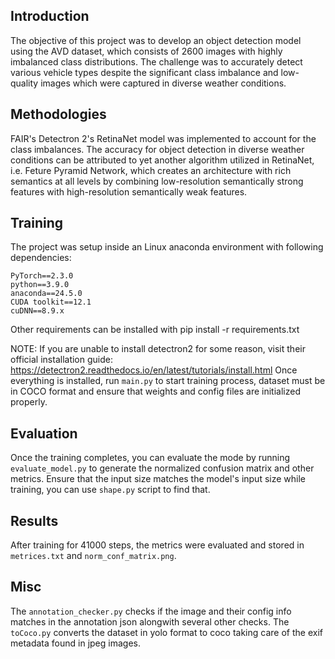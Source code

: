 ## Introduction
The objective of this project was to develop an object detection model using the AVD dataset, which consists of 2600 images with highly imbalanced class distributions. The challenge was to accurately detect various vehicle types despite the significant class imbalance and low-quality images which were captured in diverse weather conditions.
## Methodologies
FAIR's Detectron 2's RetinaNet model was implemented to account for the class imbalances. The accuracy for object detection in diverse weather conditions can be attributed to yet another algorithm utilized in RetinaNet, i.e. Feture Pyramid Network, which creates an architecture with rich semantics at all levels by combining low-resolution semantically strong features with high-resolution semantically weak features.
## Training
The project was setup inside an Linux anaconda environment with following dependencies:
```
PyTorch==2.3.0
python==3.9.0
anaconda==24.5.0
CUDA toolkit==12.1
cuDNN==8.9.x
```
Other requirements can be installed with pip install -r requirements.txt

NOTE: If you are unable to install detectron2 for some reason, visit their official installation guide: https://detectron2.readthedocs.io/en/latest/tutorials/install.html 
Once everything is installed, run ``` main.py ``` to start training process, dataset must be in COCO format and ensure that weights and config files are initialized properly.
## Evaluation
Once the training completes, you can evaluate the mode by running ```evaluate_model.py``` to generate the normalized confusion matrix and other metrics. Ensure that the input size matches the model's input size while training, you can use ``` shape.py ``` script to find that.
## Results
After training for 41000 steps, the metrics were evaluated and stored in ``` metrices.txt ``` and ``` norm_conf_matrix.png ```.
## Misc
The ``` annotation_checker.py ``` checks if the image and their config info matches in the annotation json alongwith several other checks.
The ``` toCoco.py ``` converts the dataset in yolo format to coco taking care of the exif metadata found in jpeg images.
